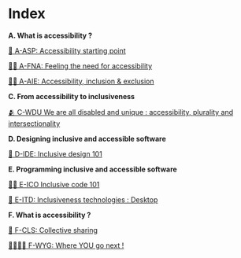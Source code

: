 # Index

**A. What is accessibility ?**

[🚀 A-ASP: Accessibility starting point](A-ASP.md)

[🫳🏿 A-FNA: Feeling the need for accessibility](A-FNA.md)

[👩‍🦽 A-AIE: Accessibility, inclusion & exclusion](A-AIE.md)


**C. From accessibility to inclusiveness**

[🫂 C-WDU We are all disabled and unique : accessibility, plurality and intersectionality](C-WDU.md)


**D. Designing inclusive and accessible software**

[🎨 D-IDE: Inclusive design 101](D-IDE.md)


**E. Programming inclusive and accessible software**

[👩‍💻 E-ICO Inclusive code 101](E-ICO.md)

[🔧 E-ITD: Inclusiveness technologies : Desktop](E-ITD.md)

**F. What is accessibility ?**

[💬 F-CLS: Collective sharing](F-CLS.md)

[🏃🏽‍♀️‍➡️ F-WYG: Where YOU go next !](F-WYG.md)
